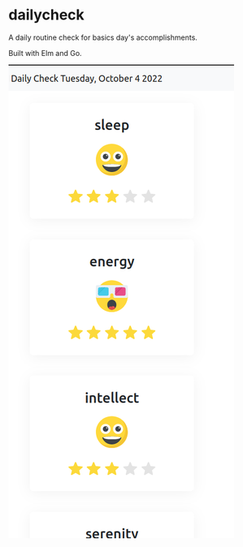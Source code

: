# dailycheck
A daily routine check for basics day's accomplishments. 

Built with Elm and Go.

![Contribution guidelines for this project](screenshot_1.png)
